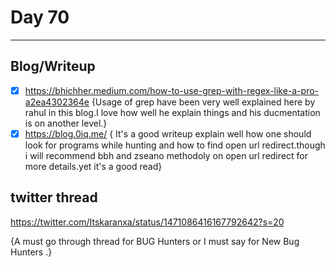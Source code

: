 # Day 70
___
## Blog/Writeup
- [x] https://bhichher.medium.com/how-to-use-grep-with-regex-like-a-pro-a2ea4302364e
{Usage of grep have been very well explained here by rahul in this blog.I love how well he explain things and his ducmentation is on another level.}
- [x] https://blog.0iq.me/
{ It's a good writeup explain well how one should look for programs while hunting and how to find open url redirect.though i will recommend bbh and zseano methodoly on open url redirect for more details.yet it's a good read}

## twitter thread
https://twitter.com/Itskaranxa/status/1471086416167792642?s=20

{A must go through thread for BUG Hunters or I must say for New Bug Hunters .}
